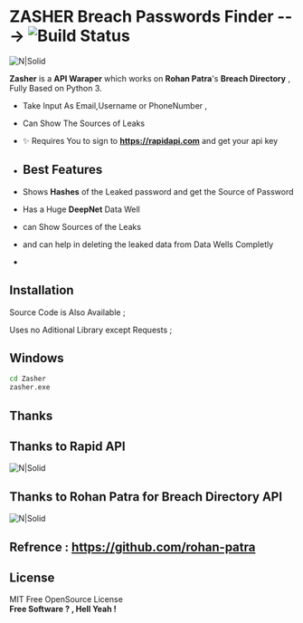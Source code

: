 # **ZASHER** Breach Passwords Finder   ---> ![Build Status](https://camo.githubusercontent.com/f6716d9f2bed0ed9924650e52d8169fd2e0969b3d8945b9087ecfd724c3b9faa/68747470733a2f2f7472617669732d63692e636f6d2f435438332f536d6f6f746853747265616d2e7376673f6272616e63683d6d6173746572)
![N|Solid](https://i.ibb.co/7rBvvgv/Capture.png)


**Zasher** is a **API Waraper** which works on **Rohan Patra**'s **Breach Directory** ,
Fully Based on Python 3.

- Take Input As Email,Username or PhoneNumber ,
- Can Show The Sources of Leaks
- ✨  Requires You   to sign to  **https://rapidapi.com**  and get your api key
- ## Best Features

- Shows **Hashes** of the Leaked password and get the Source of Password
- Has a Huge **DeepNet** Data Well
- can Show Sources of the Leaks
- and can help in deleting the leaked data from Data Wells Completly
- 
## Installation

Source Code is Also Available ;

Uses no Aditional Library except Requests ;

## Windows 
```cmd
cd Zasher
zasher.exe
```
## Thanks
## **Thanks to Rapid API**
![N|Solid](https://lefthook.com/wp-content/uploads/rapidapi-final.png)
## **Thanks to Rohan Patra for Breach Directory API**
![N|Solid](https://s3.amazonaws.com/rapidapi-prod-user/372ffabd-45c0-4270-b3cc-49f92bb3b23f)
## Refrence : **https://github.com/rohan-patra**

## License
MIT Free OpenSource License  
**Free Software ? , Hell Yeah !**
